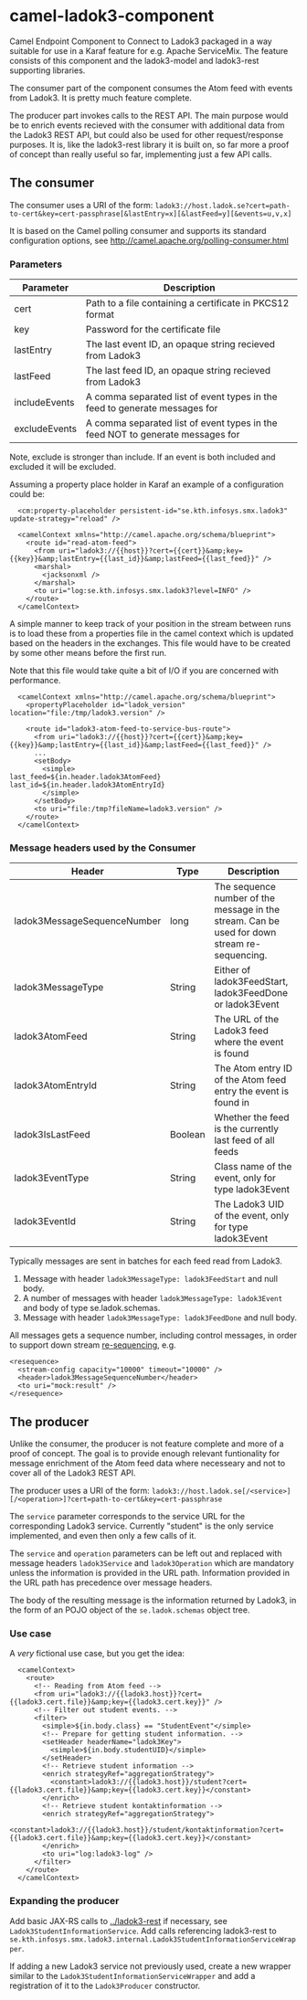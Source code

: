 # camel-ladok3-component

Camel Endpoint Component to Connect to Ladok3 packaged in a way suitable for
use in a Karaf feature for e.g. Apache ServiceMix.  The feature consists of
this component and the ladok3-model and ladok3-rest supporting libraries.

The consumer part of the component consumes the Atom feed with events from Ladok3.
It is pretty much feature complete.

The producer part invokes calls to the REST API. The main purpose would be to 
enrich events recieved with the consumer with additional data from the Ladok3 
REST API, but could also be used for other request/response purposes. 
It is, like the ladok3-rest library it is built on, so far more a proof of
concept than really useful so far, implementing just a few API calls.

## The consumer

The consumer uses a URI of the form: `ladok3://host.ladok.se?cert=path-to-cert&key=cert-passphrase[&lastEntry=x][&lastFeed=y][&events=u,v,x]`

It is based on the Camel polling consumer and supports its standard configuration
options, see http://camel.apache.org/polling-consumer.html

### Parameters

| Parameter | Description |
|-----------|-------------|
| cert      | Path to a file containing a certificate in PKCS12 format |
| key       | Password for the certificate file |
| lastEntry | The last event ID, an opaque string recieved from Ladok3 |
| lastFeed  | The last feed ID, an opaque string recieved from Ladok3 |
| includeEvents    | A comma separated list of event types in the feed to generate messages for |
| excludeEvents    | A comma separated list of event types in the feed NOT to generate messages for |

Note, exclude is stronger than include. If an event is both included and excluded it will be excluded.

Assuming a property place holder in Karaf an example of a configuration could be:

```
  <cm:property-placeholder persistent-id="se.kth.infosys.smx.ladok3" update-strategy="reload" />

  <camelContext xmlns="http://camel.apache.org/schema/blueprint">
    <route id="read-atom-feed">
      <from uri="ladok3://{{host}}?cert={{cert}}&amp;key={{key}}&amp;lastEntry={{last_id}}&amp;lastFeed={{last_feed}}" />
      <marshal>
        <jacksonxml />
      </marshal>
      <to uri="log:se.kth.infosys.smx.ladok3?level=INFO" />
    </route>
  </camelContext>
```

A simple manner to keep track of your position in the stream between runs is to load these 
from a properties file in the camel context which is updated based on the headers in the exchanges.
This file would have to be created by some other means before the first run.

Note that this file would take quite a bit of I/O if you are concerned with performance.

```
  <camelContext xmlns="http://camel.apache.org/schema/blueprint">
    <propertyPlaceholder id="ladok_version" location="file:/tmp/ladok3.version" />

    <route id="ladok3-atom-feed-to-service-bus-route">
      <from uri="ladok3://{{host}}?cert={{cert}}&amp;key={{key}}&amp;lastEntry={{last_id}}&amp;lastFeed={{last_feed}}" />
      ...
      <setBody>
        <simple>
last_feed=${in.header.ladok3AtomFeed}
last_id=${in.header.ladok3AtomEntryId}
        </simple>
      </setBody>
      <to uri="file:/tmp?fileName=ladok3.version" />
    </route>
  </camelContext>
```

### Message headers used by the Consumer

| Header | Type | Description |
|--------|------|-------------|
| ladok3MessageSequenceNumber | long | The sequence number of the message in the stream. Can be used for down stream re-sequencing. |
| ladok3MessageType | String | Either of ladok3FeedStart, ladok3FeedDone or ladok3Event |
| ladok3AtomFeed | String | The URL of the Ladok3 feed where the event is found |
| ladok3AtomEntryId | String | The Atom entry ID of the Atom feed entry the event is found in |
| ladok3IsLastFeed | Boolean | Whether the feed is the currently last feed of all feeds |
| ladok3EventType | String | Class name of the event, only for type ladok3Event |
| ladok3EventId | String | The Ladok3 UID of the event, only for type ladok3Event |

Typically messages are sent in batches for each feed read from Ladok3.

1. Message with header `ladok3MessageType: ladok3FeedStart` and null body.
1. A number of messages with header `ladok3MessageType: ladok3Event` and body of type se.ladok.schemas.
1. Message with header `ladok3MessageType: ladok3FeedDone` and null body.

All messages gets a sequence number, including control messages, in order to support
down stream [re-sequencing](http://camel.apache.org/resequencer.html), e.g.

```
<resequence>
  <stream-config capacity="10000" timeout="10000" />
  <header>ladok3MessageSequenceNumber</header>
  <to uri="mock:result" />
</resequence>
```

## The producer

Unlike the consumer, the producer is not feature complete and more of a proof of concept. The goal
is to provide enough relevant funtionality for message enrichment of the Atom feed data where
necesseary and not to cover all of the Ladok3 REST API.

The producer uses a URI of the form: `ladok3://host.ladok.se[/<service>][/<operation>]?cert=path-to-cert&key=cert-passphrase`

The `service` parameter corresponds to the service URL for the corresponding Ladok3 service. Currently "student" is
the only service implemented, and even then only a few calls of it.

The `service` and `operation` parameters can be left out and replaced with message headers `ladok3Service` and
`ladok3Operation` which are mandatory unless the information is provided in the URL path. Information provided
in the URL path has precedence over message headers.

The body of the resulting message is the information returned by Ladok3, in the form of an POJO object
of the `se.ladok.schemas` object tree.

### Use case

A *very* fictional use case, but you get the idea:

```
  <camelContext>
    <route>
      <!-- Reading from Atom feed -->
      <from uri="ladok3://{{ladok3.host}}?cert={{ladok3.cert.file}}&amp;key={{ladok3.cert.key}}" />
      <!-- Filter out student events. -->
      <filter>
        <simple>${in.body.class} == "StudentEvent"</simple>
        <!-- Prepare for getting student information. -->
        <setHeader headerName="ladok3Key">
          <simple>${in.body.studentUID}</simple>
        </setHeader>
        <!-- Retrieve student information -->
        <enrich strategyRef="aggregationStrategy">
          <constant>ladok3://{{ladok3.host}}/student?cert={{ladok3.cert.file}}&amp;key={{ladok3.cert.key}}</constant>
        </enrich>
        <!-- Retrieve student kontaktinformation -->
        <enrich strategyRef="aggregationStrategy">
          <constant>ladok3://{{ladok3.host}}/student/kontaktinformation?cert={{ladok3.cert.file}}&amp;key={{ladok3.cert.key}}</constant>
        </enrich>
        <to uri="log:ladok3-log" />
      </filter>
    </route>
  </camelContext>
```


### Expanding the producer

Add basic JAX-RS calls to [../ladok3-rest](../ladok3-rest) if necessary, see `Ladok3StudentInformationService`.
Add calls referencing ladok3-rest to
`se.kth.infosys.smx.ladok3.internal.Ladok3StudentInformationServiceWrapper`.

If adding a new Ladok3 service not previously used, create a new wrapper similar to the
`Ladok3StudentInformationServiceWrapper` and add a registration of it to the
`Ladok3Producer` constructor.